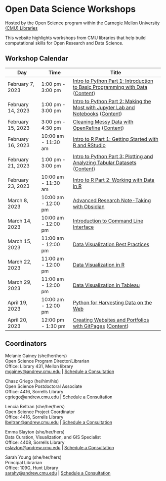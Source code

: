 # Open Data Science Workshops
Hosted by the Open Science program within the
[Carnegie Mellon University (CMU) Libraries](https://www.library.cmu.edu/)

This website highlights workshops from CMU libraries that help
build computational skills for Open Research and Data Science.

## Workshop Calendar

| Day | Time | Title
| --- | --- | ---
| February 7, 2023 | 1:00 pm - 3:00 pm | [Intro to Python Part 1: Introduction to Basic Programming with Data](https://cmu.libcal.com/event/10230106) ([Content](Python_Series_Materials/part_1/part_1.md))
| February 14, 2023 | 1:00 pm - 3:00 pm | [Intro to Python Part 2: Making the Most with Jupyter Lab and Notebooks](https://cmu.libcal.com/event/10230549) ([Content](Python_Series_Materials/part_2/part_2.md))
| February 15, 2023 | 3:00 pm - 4:30 pm | [Cleaning Messy Data with OpenRefine](https://cmu.libcal.com/event/10185679) ([Content](content/openrefine.md))
| February 16, 2023 | 10:00 am - 11:30 am | [Intro to R Part 1: Getting Started with R and RStudio](https://cmu.libcal.com/event/10185624)
| February 21, 2023 | 1:00 pm - 3:00 pm | [Intro to Python Part 3: Plotting and Analyzing Tabular Datasets](https://cmu.libcal.com/event/10230737) ([Content](Python_Series_Materials/part_3/part_3.md))
| February 23, 2023 | 10:00 am - 11:30 am | [Intro to R Part 2: Working with Data in R](https://cmu.libcal.com/event/10185621)
| March 8, 2023 | 10:00 am - 12:00 pm | [Advanced Research Note-Taking with Obsidian](https://cmu.libcal.com/event/10247379)
| March 14, 2023 | 10:00 am - 12:00 pm | [Introduction to Command Line Interface](https://cmu.libcal.com/event/10252549)
| March 15, 2023 | 11:00 am - 12:00 pm | [Data Visualization Best Practices](https://cmu.libcal.com/event/10231975)
| March 22, 2023 | 11:00 am - 12:00 pm | [Data Visualization in R](https://cmu.libcal.com/event/10231953)
| March 29, 2023 | 11:00 am - 12:00 pm | [Data Visualization in Tableau](https://cmu.libcal.com/event/10231987)
| April 19, 2023 | 10:00 am - 12:00 pm | [Python for Harvesting Data on the Web](https://cmu.libcal.com/event/10252102)
| April 20, 2023 | 12:00 pm - 1:30 pm | [Creating Websites and Portfolios with GitPages](https://cmu.libcal.com/event/10185690) ([Content](content/git_github.md))

## Coordinators

Melanie Gainey (she/her/hers)  
Open Science Program Director/Librarian  
Office: Library 431, Mellon library  
[mgainey@andrew.cmu.edu](mailto:mgainey@andrew.cmu.edu) | [Schedule a Consultation](https://cmu.libcal.com/appointment/42420)

Chasz Griego (he/him/his)  
Open Science Postdoctoral Associate  
Office: 4416, Sorrells Library  
[cgriego@andrew.cmu.edu](mailto:cgriego@andrew.cmu.edu) | [Schedule a Consultation](https://cmu.libcal.com/appointments/cgriego)

Lencia Beltran (she/her/hers)  
Open Science Project Coordinator  
Office: 4416, Sorrells Library  
[lbeltran@andrew.cmu.edu](mailto:lbeltran@andrew.cmu.edu) | [Schedule a Consultation](https://cmu.libcal.com/appointments/lencia)

Emma Slayton (she/her/hers)  
Data Curation, Visualization, and GIS Specialist  
Office: 4408, Sorrells Library  
[eslayton@andrew.cmu.edu](mailto:eslayton@andrew.cmu.edu) | [Schedule a Consultation](https://cmu.libcal.com/appointment/41060)

Sarah Young (she/her/hers)  
Principal Librarian  
Office: 109G, Hunt Library  
[sarahy@andrew.cmu.edu](mailto:sarahy@andrew.cmu.edu) | [Schedule a Consultation](https://cmu.libcal.com/appointments/sarahy)

